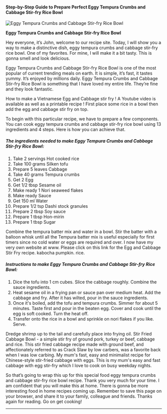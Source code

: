             

#### Step-by-Step Guide to Prepare Perfect Eggy Tempura Crumbs and Cabbage Stir-fry Rice Bowl

![Eggy Tempura Crumbs and Cabbage Stir-fry Rice Bowl](https://img-global.cpcdn.com/recipes/5362558732075008/751x532cq70/eggy-tempura-crumbs-and-cabbage-stir-fry-rice-bowl-recipe-main-photo.jpg)

**Eggy Tempura Crumbs and Cabbage Stir-fry Rice Bowl**

Hey everyone, it’s John, welcome to our recipe site. Today, I will show you a way to make a distinctive dish, eggy tempura crumbs and cabbage stir-fry rice bowl. One of my favorites. For mine, I will make it a bit tasty. This is gonna smell and look delicious.

Eggy Tempura Crumbs and Cabbage Stir-fry Rice Bowl is one of the most popular of current trending meals on earth. It is simple, it’s fast, it tastes yummy. It’s enjoyed by millions daily. Eggy Tempura Crumbs and Cabbage Stir-fry Rice Bowl is something that I have loved my entire life. They’re fine and they look fantastic.

How to make a Vietnamese Egg and Cabbage stir fry ! A Youtube video is available as well as a printable recipe ! First place some rice in a bowl then add the egg and cabbage stir fry on top.

To begin with this particular recipe, we have to prepare a few components. You can cook eggy tempura crumbs and cabbage stir-fry rice bowl using 13 ingredients and 4 steps. Here is how you can achieve that.

##### The ingredients needed to make Eggy Tempura Crumbs and Cabbage Stir-fry Rice Bowl:

1.  Take 2 servings Hot cooked rice
2.  Take 100 grams Silken tofu
3.  Prepare 5 leaves Cabbage
4.  Take 40 grams Tempura crumbs
5.  Get 2 Egg
6.  Get 1/2 tbsp Sesame oil
7.  Make ready 1 Nori seaweed flakes
8.  Make ready Sauce
9.  Get 150 ml Water
10.  Prepare 1/2 tsp Dashi stock granules
11.  Prepare 2 tbsp Soy sauce
12.  Prepare 1 tbsp Hon-mirin
13.  Prepare 1 tbsp Sugar

Combine the tempura batter mix and water in a bowl. Stir the batter with a balloon whisk until all the Tempura batter mix is useful especially for first timers since no cold water or eggs are required and over. I now have my very own website at www. Please click on this link for the Egg and Cabbage Stir Fry recipe. kabocha pumpkin. rice.

##### Instructions to make Eggy Tempura Crumbs and Cabbage Stir-fry Rice Bowl:

1.  Dice the tofu into 1 cm cubes. Slice the cabbage roughly. Combine the sauce ingredients.
2.  Heat sesame oil in a frying pan or sauce pan over medium heat. Add the cabbage and fry. After it has wilted, pour in the sauce ingredients.
3.  Once it's boiled, add the tofu and tempura crumbs. Simmer for about 5 minutes. Taste first and pour in the beaten egg. Cover and cook until the egg is soft cooked. Turn the heat off.
4.  Transfer onto the rice in a bowl and sprinkle on nori flakes if you like. Serve.

Dredge shrimp up to the tail and carefully place into frying oil. Stir Fried Cabbage Bowl - a simple stir fry of ground pork, turkey or beef, cabbage and rice. This stir fried cabbage recipe made with ground beef, and affectionately referred to as Crack Slaw by low carbers, was a favorite back when I was low carbing. My mum's fast, easy and minimalist recipe for Chinese-style stir-fried cabbage with eggs. This is my mum's easy and fast cabbage with egg stir-fry which I love to cook on busy weekday nights.

So that’s going to wrap this up for this special food eggy tempura crumbs and cabbage stir-fry rice bowl recipe. Thank you very much for your time. I am confident that you will make this at home. There is gonna be more interesting food in home recipes coming up. Remember to save this page on your browser, and share it to your family, colleague and friends. Thanks again for reading. Go on get cooking!

* * *